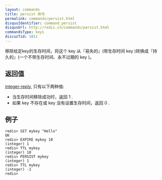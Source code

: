 ```yaml
---
layout: commands
title: persist 命令
permalink: commands/persist.html
disqusIdentifier: command_persist
disqusUrl: http://redis.cn/commands/persist.html
commandsType: keys
discuzTid: 1011
---
```


移除给定key的生存时间，将这个 key 从『易失的』(带生存时间 key )转换成『持久的』(一个不带生存时间、永不过期的 key )。

## 返回值

[integer-reply](/topics/protocol.html#integer-reply), 只有以下两种值:

- 当生存时间移除成功时，返回 1 .
- 如果 key 不存在或 key 没有设置生存时间，返回 0 .

## 例子

	redis> SET mykey "Hello"
	OK
	redis> EXPIRE mykey 10
	(integer) 1
	redis> TTL mykey
	(integer) 10
	redis> PERSIST mykey
	(integer) 1
	redis> TTL mykey
	(integer) -1
	redis> 
